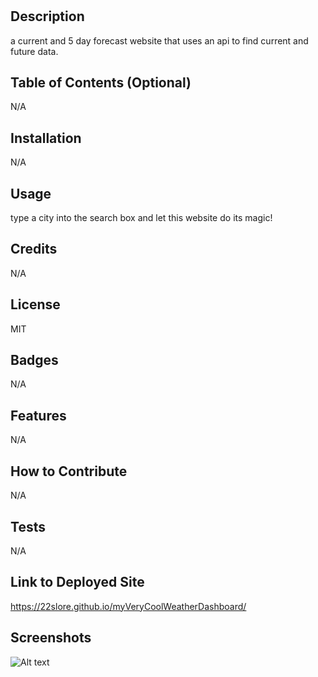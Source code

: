 # <myVeryCoolWeatherDashboard>

## Description

a current and 5 day forecast website that uses an api to find current and future data. 

## Table of Contents (Optional)

N/A

## Installation

N/A

## Usage

type a city into the search box and let this website do its magic!


## Credits

N/A

## License

MIT

## Badges

N/A

## Features

N/A

## How to Contribute

N/A

## Tests

N/A

## Link to Deployed Site

https://22slore.github.io/myVeryCoolWeatherDashboard/

## Screenshots

![Alt text](relative%20"C:\Users\Spenc\Desktop\weathersnip.JPG"?raw=true "Title")


